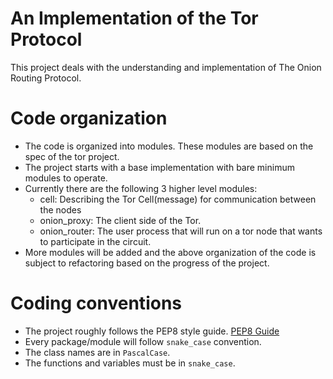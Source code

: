 # An Implementation of the Tor Protocol

This project deals with the understanding and implementation of The Onion Routing Protocol.

# Code organization

- The code is organized into modules. These modules are based on the spec of the tor project.
- The project starts with a base implementation with bare minimum modules to operate.
- Currently there are the following 3 higher level modules:
    - cell: Describing the Tor Cell(message) for communication between the nodes
    - onion_proxy: The client side of the Tor.
    - onion_router: The user process that will run on a tor node that wants to participate in the circuit.
- More modules will be added and the above organization of the code is subject to refactoring based on the progress of the project.

# Coding conventions

- The project roughly follows the PEP8 style guide. [PEP8 Guide](https://www.python.org/dev/peps/pep-0008/)
- Every package/module will follow `snake_case` convention.
- The class names are in `PascalCase`.
- The functions and variables must be in `snake_case`.